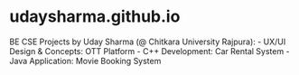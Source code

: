 # udaysharma.github.io
BE CSE Projects by Uday Sharma (@ Chitkara University Rajpura):  - UX/UI Design &amp; Concepts: OTT Platform - C++ Development: Car Rental System - Java Application: Movie Booking System
